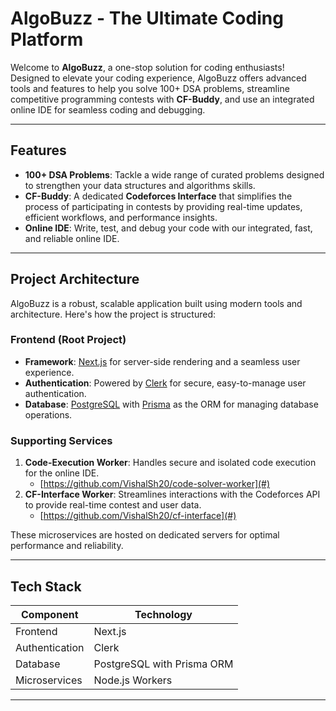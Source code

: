 # **AlgoBuzz - The Ultimate Coding Platform**  

Welcome to **AlgoBuzz**, a one-stop solution for coding enthusiasts! Designed to elevate your coding experience, AlgoBuzz offers advanced tools and features to help you solve 100+ DSA problems, streamline competitive programming contests with **CF-Buddy**, and use an integrated online IDE for seamless coding and debugging.  

---

## **Features**  

- **100+ DSA Problems**: Tackle a wide range of curated problems designed to strengthen your data structures and algorithms skills.  
- **CF-Buddy**: A dedicated **Codeforces Interface** that simplifies the process of participating in contests by providing real-time updates, efficient workflows, and performance insights.  
- **Online IDE**: Write, test, and debug your code with our integrated, fast, and reliable online IDE.  

---

## **Project Architecture**  

AlgoBuzz is a robust, scalable application built using modern tools and architecture. Here's how the project is structured:  

### **Frontend (Root Project)**  
- **Framework**: [Next.js](https://nextjs.org/) for server-side rendering and a seamless user experience.  
- **Authentication**: Powered by [Clerk](https://clerk.dev/) for secure, easy-to-manage user authentication.  
- **Database**: [PostgreSQL](https://www.postgresql.org/) with [Prisma](https://www.prisma.io/) as the ORM for managing database operations.  

### **Supporting Services**  
1. **Code-Execution Worker**: Handles secure and isolated code execution for the online IDE.  
   - [https://github.com/VishalSh20/code-solver-worker](#)  
2. **CF-Interface Worker**: Streamlines interactions with the Codeforces API to provide real-time contest and user data.  
   - [https://github.com/VishalSh20/cf-interface](#)  

These microservices are hosted on dedicated servers for optimal performance and reliability.  

---

## **Tech Stack**  

| Component        | Technology                  |  
|------------------|-----------------------------|  
| Frontend         | Next.js                     |  
| Authentication   | Clerk                       |  
| Database         | PostgreSQL with Prisma ORM  |  
| Microservices    | Node.js Workers             |  

---



 

